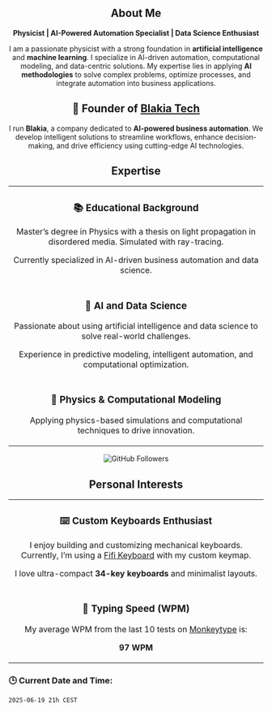 <h2 align="center">About Me</h2>
<p align="center"><strong>Physicist | AI-Powered Automation Specialist | Data Science Enthusiast</strong></p>
<p align="center">I am a passionate physicist with a strong foundation in <strong>artificial intelligence</strong> and <strong>machine learning</strong>. I specialize in AI-driven automation, computational modeling, and data-centric solutions. My expertise lies in applying <strong>AI methodologies</strong> to solve complex problems, optimize processes, and integrate automation into business applications.</p>

<h2 align="center">🚀 Founder of <a href="https://github.com/blakiatech">Blakia Tech</a></h2>
<p align="center">I run <strong>Blakia</strong>, a company dedicated to <strong>AI-powered business automation</strong>. We develop intelligent solutions to streamline workflows, enhance decision-making, and drive efficiency using cutting-edge AI technologies.</p>

<h2 align="center">Expertise</h2>

<table>
  <tr>
    <td align="center">
      <h3>📚 Educational Background</h3>
      <p>Master’s degree in Physics with a thesis on light propagation in disordered media. Simulated with ray-tracing.</p>
      <p>Currently specialized in AI-driven business automation and data science.</p>
    </td>
  </tr>
  <tr>
    <td align="center">
      <h3>🤖 AI and Data Science</h3>
      <p>Passionate about using artificial intelligence and data science to solve real-world challenges.</p>
      <p>Experience in predictive modeling, intelligent automation, and computational optimization.</p>
    </td>
  </tr>
  <tr>
    <td align="center">
      <h3>🔬 Physics & Computational Modeling</h3>
      <p>Applying physics-based simulations and computational techniques to drive innovation.</p>
    </td>
  </tr>
</table>

<p align="center">
  <img src="https://img.shields.io/github/followers/FullFran?label=Followers&style=social" alt="GitHub Followers" />
</p>

<h2 align="center">Personal Interests</h2>

<table>
  <tr>
    <td align="center">
      <h3>⌨️ Custom Keyboards Enthusiast</h3>
      <p>I enjoy building and customizing mechanical keyboards. Currently, I’m using a <a href="https://github.com/FullFran/zmk-fifi">Fifi Keyboard</a> with my custom keymap.</p>
      <p>I love ultra-compact <strong>34-key keyboards</strong> and minimalist layouts.</p>
    </td>
  </tr>
  <tr>
    <td align="center">
      <h3>🏃 Typing Speed (WPM)</h3>
      <p>My average WPM from the last 10 tests on <a href="https://monkeytype.com">Monkeytype</a> is:</p>
      <p><strong>97 WPM</strong></p>
    </td>
  </tr>
</table>

### 🕒 Current Date and Time:
<!-- START_DATE -->
`2025-06-19 21h CEST`
<!-- END_DATE -->
